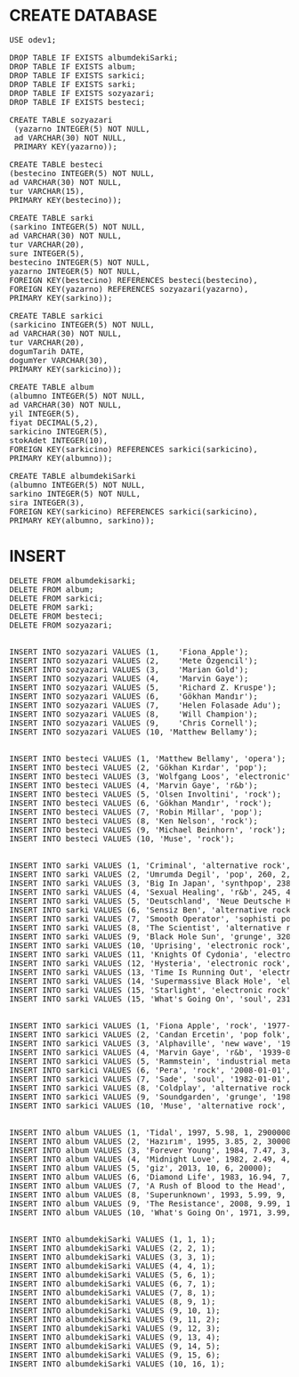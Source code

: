 # CREATE DATABASE
<pre>
USE odev1;

DROP TABLE IF EXISTS albumdekiSarki;
DROP TABLE IF EXISTS album;
DROP TABLE IF EXISTS sarkici;
DROP TABLE IF EXISTS sarki;
DROP TABLE IF EXISTS sozyazari;
DROP TABLE IF EXISTS besteci;

CREATE TABLE sozyazari
 (yazarno INTEGER(5) NOT NULL,
 ad VARCHAR(30) NOT NULL,
 PRIMARY KEY(yazarno));
 
CREATE TABLE besteci
(bestecino INTEGER(5) NOT NULL,
ad VARCHAR(30) NOT NULL,
tur VARCHAR(15),
PRIMARY KEY(bestecino));
 
CREATE TABLE sarki
(sarkino INTEGER(5) NOT NULL,
ad VARCHAR(30) NOT NULL,
tur VARCHAR(20),
sure INTEGER(5),
bestecino INTEGER(5) NOT NULL,
yazarno INTEGER(5) NOT NULL,
FOREIGN KEY(bestecino) REFERENCES besteci(bestecino),
FOREIGN KEY(yazarno) REFERENCES sozyazari(yazarno),
PRIMARY KEY(sarkino));
 
CREATE TABLE sarkici
(sarkicino INTEGER(5) NOT NULL,
ad VARCHAR(30) NOT NULL,
tur VARCHAR(20),
dogumTarih DATE,
dogumYer VARCHAR(30),
PRIMARY KEY(sarkicino));

CREATE TABLE album
(albumno INTEGER(5) NOT NULL,
ad VARCHAR(30) NOT NULL,
yil INTEGER(5),
fiyat DECIMAL(5,2),
sarkicino INTEGER(5),
stokAdet INTEGER(10),
FOREIGN KEY(sarkicino) REFERENCES sarkici(sarkicino),
PRIMARY KEY(albumno));

CREATE TABLE albumdekiSarki
(albumno INTEGER(5) NOT NULL,
sarkino INTEGER(5) NOT NULL,
sira INTEGER(3),
FOREIGN KEY(sarkicino) REFERENCES sarkici(sarkicino),
PRIMARY KEY(albumno, sarkino)); </pre>


# INSERT
<pre>
DELETE FROM albumdekisarki;
DELETE FROM album;
DELETE FROM sarkici;
DELETE FROM sarki;
DELETE FROM besteci;
DELETE FROM sozyazari;


INSERT INTO sozyazari VALUES (1,	'Fiona Apple');
INSERT INTO sozyazari VALUES (2,	'Mete Özgencil');
INSERT INTO sozyazari VALUES (3,	'Marian Gold');
INSERT INTO sozyazari VALUES (4,	'Marvin Gaye');
INSERT INTO sozyazari VALUES (5,	'Richard Z. Kruspe');
INSERT INTO sozyazari VALUES (6,	'Gökhan Mandır');
INSERT INTO sozyazari VALUES (7,	'Helen Folasade Adu');
INSERT INTO sozyazari VALUES (8,	'Will Champion');
INSERT INTO sozyazari VALUES (9,	'Chris Cornell');
INSERT INTO sozyazari VALUES (10, 'Matthew Bellamy');


INSERT INTO besteci VALUES (1, 'Matthew Bellamy', 'opera');
INSERT INTO besteci VALUES (2, 'Gökhan Kırdar', 'pop');
INSERT INTO besteci VALUES (3, 'Wolfgang Loos', 'electronic');
INSERT INTO besteci VALUES (4, 'Marvin Gaye', 'r&b');
INSERT INTO besteci VALUES (5, 'Olsen Involtini', 'rock');
INSERT INTO besteci VALUES (6, 'Gökhan Mandır', 'rock');
INSERT INTO besteci VALUES (7, 'Robin Millar', 'pop');
INSERT INTO besteci VALUES (8, 'Ken Nelson', 'rock');
INSERT INTO besteci VALUES (9, 'Michael Beinhorn', 'rock');
INSERT INTO besteci VALUES (10, 'Muse', 'rock');


INSERT INTO sarki VALUES (1, 'Criminal', 'alternative rock', 263, 1, 1);
INSERT INTO sarki VALUES (2, 'Umrumda Degil', 'pop', 260, 2, 2);
INSERT INTO sarki VALUES (3, 'Big In Japan', 'synthpop', 238, 3, 3);
INSERT INTO sarki VALUES (4, 'Sexual Healing', 'r&b', 245, 4, 4);
INSERT INTO sarki VALUES (5, 'Deutschland', 'Neue Deutsche Härte', 562, 5, 5);
INSERT INTO sarki VALUES (6, 'Sensiz Ben', 'alternative rock', 271, 6, 6);
INSERT INTO sarki VALUES (7, 'Smooth Operator', 'sophisti pop', 257, 7, 7);
INSERT INTO sarki VALUES (8, 'The Scientist', 'alternative rock', 245, 8, 8);
INSERT INTO sarki VALUES (9, 'Black Hole Sun', 'grunge', 320, 9, 9);
INSERT INTO sarki VALUES (10, 'Uprising', 'electronic rock', 251, 10, 10);
INSERT INTO sarki VALUES (11, 'Knights Of Cydonia', 'electronic rock', 305, 10, 10);
INSERT INTO sarki VALUES (12, 'Hysteria', 'electronic rock', 226, 10, 10);
INSERT INTO sarki VALUES (13, 'Time Is Running Out', 'electronic rock', 241, 10, 10);
INSERT INTO sarki VALUES (14, 'Supermassive Black Hole', 'electronic rock', 210, 10, 10);
INSERT INTO sarki VALUES (15, 'Starlight', 'electronic rock', 245, 10, 10);
INSERT INTO sarki VALUES (15, 'What's Going On', 'soul', 231, 4, 4);


INSERT INTO sarkici VALUES (1, 'Fiona Apple', 'rock', '1977-09-13', 'new york city');
INSERT INTO sarkici VALUES (2, 'Candan Ercetin', 'pop folk', '1963-02-10', 'luleburgaz');
INSERT INTO sarkici VALUES (3, 'Alphaville', 'new wave', '1982-01-01', 'germany');
INSERT INTO sarkici VALUES (4, 'Marvin Gaye', 'r&b', '1939-05-02', 'washington');
INSERT INTO sarkici VALUES (5, 'Rammstein', 'industrial metal', '1994-01-01', 'berlin');
INSERT INTO sarkici VALUES (6, 'Pera', 'rock', '2008-01-01', 'turkey');
INSERT INTO sarkici VALUES (7, 'Sade', 'soul', '1982-01-01', 'london');
INSERT INTO sarkici VALUES (8, 'Coldplay', 'alternative rock', '1996-01-01', 'london');
INSERT INTO sarkici VALUES (9, 'Soundgarden', 'grunge', '1984-01-01', 'seattle');
INSERT INTO sarkici VALUES (10, 'Muse', 'alternative rock', '1994-01-01', 'devon');


INSERT INTO album VALUES (1, 'Tidal', 1997, 5.98, 1, 2900000);
INSERT INTO album VALUES (2, 'Hazırım', 1995, 3.85, 2, 30000);
INSERT INTO album VALUES (3, 'Forever Young', 1984, 7.47, 3, 500000);
INSERT INTO album VALUES (4, 'Midnight Love', 1982, 2.49, 4, 3900000);
INSERT INTO album VALUES (5, 'giz', 2013, 10, 6, 20000);
INSERT INTO album VALUES (6, 'Diamond Life', 1983, 16.94, 7, 10000000);
INSERT INTO album VALUES (7, 'A Rush of Blood to the Head', 2001, 8.31, 8, 15000000);
INSERT INTO album VALUES (8, 'Superunknown', 1993, 5.99, 9, 9000000);
INSERT INTO album VALUES (9, 'The Resistance', 2008, 9.99, 10, 45000000);
INSERT INTO album VALUES (10, 'What's Going On', 1971, 3.99, 4, 9900000);


INSERT INTO albumdekiSarki VALUES (1, 1, 1);
INSERT INTO albumdekiSarki VALUES (2, 2, 1);
INSERT INTO albumdekiSarki VALUES (3, 3, 1);
INSERT INTO albumdekiSarki VALUES (4, 4, 1);
INSERT INTO albumdekiSarki VALUES (5, 6, 1);
INSERT INTO albumdekiSarki VALUES (6, 7, 1);
INSERT INTO albumdekiSarki VALUES (7, 8, 1);
INSERT INTO albumdekiSarki VALUES (8, 9, 1);
INSERT INTO albumdekiSarki VALUES (9, 10, 1);
INSERT INTO albumdekiSarki VALUES (9, 11, 2);
INSERT INTO albumdekiSarki VALUES (9, 12, 3);
INSERT INTO albumdekiSarki VALUES (9, 13, 4);
INSERT INTO albumdekiSarki VALUES (9, 14, 5);
INSERT INTO albumdekiSarki VALUES (9, 15, 6);
INSERT INTO albumdekiSarki VALUES (10, 16, 1);
</pre>
